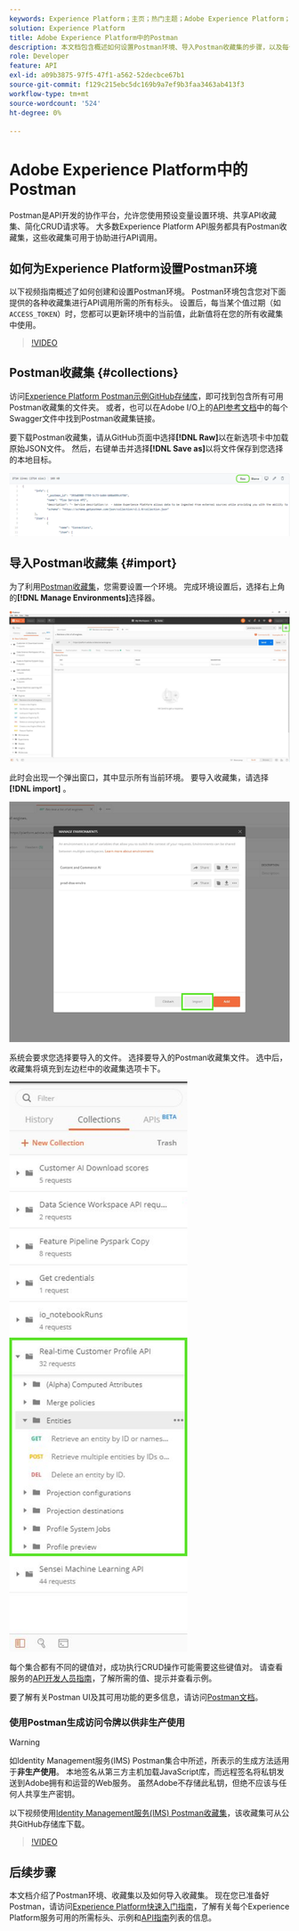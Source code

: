 ```yaml
---
keywords: Experience Platform；主页；热门主题；Adobe Experience Platform；API指南；平台API指南；平台简介；开发人员指南
solution: Experience Platform
title: Adobe Experience Platform中的Postman
description: 本文档包含概述如何设置Postman环境、导入Postman收藏集的步骤，以及每个Experience Platform服务的可用收藏集列表。
role: Developer
feature: API
exl-id: a09b3875-97f5-47f1-a562-52decbce67b1
source-git-commit: f129c215ebc5dc169b9a7ef9b3faa3463ab413f3
workflow-type: tm+mt
source-wordcount: '524'
ht-degree: 0%

---
```


# Adobe Experience Platform中的Postman

Postman是API开发的协作平台，允许您使用预设变量设置环境、共享API收藏集、简化CRUD请求等。 大多数Experience Platform API服务都具有Postman收藏集，这些收藏集可用于协助进行API调用。

## 如何为Experience Platform设置Postman环境

以下视频指南概述了如何创建和设置Postman环境。 Postman环境包含您对下面提供的各种收藏集进行API调用所需的所有标头。 设置后，每当某个值过期（如`ACCESS_TOKEN`）时，您都可以更新环境中的当前值，此新值将在您的所有收藏集中使用。

>[!VIDEO](https://video.tv.adobe.com/v/28832)

## Postman收藏集 {#collections}

访问[Experience Platform Postman示例GitHub存储库](https://github.com/adobe/experience-platform-postman-samples/tree/master/apis/experience-platform)，即可找到包含所有可用Postman收藏集的文件夹。 或者，也可以在Adobe I/O上的[API参考文档](https://www.adobe.com/go/platform-api-reference-en)中的每个Swagger文件中找到Postman收藏集链接。

要下载Postman收藏集，请从GitHub页面中选择&#x200B;**[!DNL Raw]**&#x200B;以在新选项卡中加载原始JSON文件。 然后，右键单击并选择&#x200B;**[!DNL Save as]**&#x200B;以将文件保存到您选择的本地目标。

![原始JSON](./images/api-guide/raw-collection.PNG)

## 导入Postman收藏集 {#import}

为了利用[Postman收藏集](#collections)，您需要设置一个环境。 完成环境设置后，选择右上角的&#x200B;**[!DNL Manage Environments]**&#x200B;选择器。

![管理环境选择器](./images/api-guide/environment-selector.png)

此时会出现一个弹出窗口，其中显示所有当前环境。 要导入收藏集，请选择&#x200B;**[!DNL import]** 。

![导入按钮](./images/api-guide/import-collection.png)

系统会要求您选择要导入的文件。 选择要导入的Postman收藏集文件。 选中后，收藏集将填充到左边栏中的收藏集选项卡下。

![填充集合](./images/api-guide/imported-collection.png)

每个集合都有不同的键值对，成功执行CRUD操作可能需要这些键值对。 请查看服务的[API开发人员指南](api-guide.md#api-guides)，了解所需的值、提示并查看示例。

要了解有关Postman UI及其可用功能的更多信息，请访问[Postman文档](https://learning.postman.com/docs/getting-started/navigating-postman/)。

### 使用Postman生成访问令牌以供非生产使用

>[!WARNING]
>
>如Identity Management服务(IMS) Postman集合中所述，所表示的生成方法适用于&#x200B;**非生产使用**。 本地签名从第三方主机加载JavaScript库，而远程签名将私钥发送到Adobe拥有和运营的Web服务。 虽然Adobe不存储此私钥，但绝不应该与任何人共享生产密钥。

以下视频使用[Identity Management服务(IMS) Postman收藏集](https://github.com/adobe/experience-platform-postman-samples/blob/master/apis/ims/Identity%20Management%20Service.postman_collection.json)，该收藏集可从公共GitHub存储库下载。

>[!VIDEO](https://video.tv.adobe.com/v/29698/?quality=12&learn=on)

## 后续步骤

本文档介绍了Postman环境、收藏集以及如何导入收藏集。 现在您已准备好Postman，请访问[Experience Platform快速入门指南](api-guide.md)，了解有关每个Experience Platform服务可用的所需标头、示例和[API指南](api-guide.md#api-guides)列表的信息。
